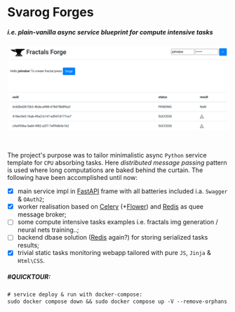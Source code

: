 # Svarog Forges
  
##### i.e. plain-vanilla async service blueprint for compute intensive tasks

<p align="center"> <img width="550" src="fastforge.png" alt="fastforge"> </p> &nbsp;
                                   
The project's purpose was to tailor minimalistic async `Python` service template for `CPU` absorbing tasks. Here *distributed message passing* pattern is used where long computations are baked behind the curtain. The following have been accomplished until now:
 - [x] main service impl in [FastAPI](https://fastapi.tiangolo.com/) frame with all batteries included i.a. `Swagger` & `OAuth2`;
 - [x] worker realisation based on [Celery](https://docs.celeryq.dev/en/stable/) (+[Flower](https://flower.readthedocs.io/en/latest/)) and [Redis](https://redis.io/) as quee message broker;
 - [ ] some compute intensive tasks examples i.e. fractals img generation / neural nets training..;
 - [ ] backend dbase solution  ([Redis](https://redis.io/) again?) for storing serialized tasks results;
 - [x] trivial static tasks monitoring webapp tailored with pure `JS`, `Jinja` & `Html\CSS`.

##### #QUICKTOUR:
```
# service deploy & run with docker-compose:
sudo docker compose down && sudo docker compose up -V --remove-orphans
```